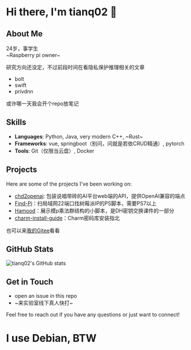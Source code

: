 # Hi there, I'm tianq02 👋

## About Me
24岁，事学生  
~Raspberry pi owner~

研究方向还没定，不过前段时间在看隐私保护推理相关的文章
 - bolt
 - swift
 - privdnn

或许哪一天我会开个repo放笔记

## Skills
- **Languages**: Python, Java, very modern C++, ~Rust~
- **Frameworks**: vue, springboot（别问，问就是若依CRUD精通）, pytorch
- **Tools**: Git（仅限当云盘）, Docker

## Projects
Here are some of the projects I've been working on:
- [chd2openai](https://github.com/tianq02/chd2openai): 包装说唱带砖的AI平台web端的API，提供OpenAI兼容的端点
- [Find-Pi](https://github.com/tianq02/FindPi)：扫局域网22端口找树莓派IP的PS脚本，需要PS7以上
- [Hamood](https://github.com/tianq02/hamood)：展示模p乘法群结构的小脚本，是DH密钥交换课件的一部分
- [charm-install-guide](https://github.com/tianq02/charm-install-guide)：Charm密码库安装指北

也可以来[我的Gitee](https://gitee.com/tianq02)看看

## GitHub Stats
![tianq02's GitHub stats](https://github-readme-stats.vercel.app/api?username=tianq02&show_icons=true)

## Get in Touch
- open an issue in this repo
- ~来实验室线下真人快打~

Feel free to reach out if you have any questions or just want to connect!

# I use Debian, BTW
